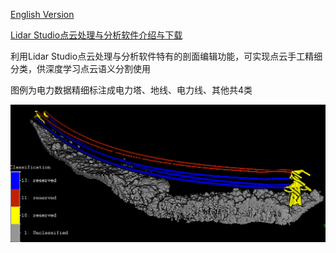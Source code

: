 [English Version](README.md)

[Lidar Studio点云处理与分析软件介绍与下载](https://github.com/lidarstudio/Lidar-Studio)

利用Lidar Studio点云处理与分析软件特有的剖面编辑功能，可实现点云手工精细分类，供深度学习点云语义分割使用

图例为电力数据精细标注成电力塔、地线、电力线、其他共4类

![image](label.png)
